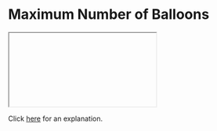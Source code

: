 # Maximum Number of Balloons 

<iframe></iframe>

Click [here](Explanation.md) for an explanation.

